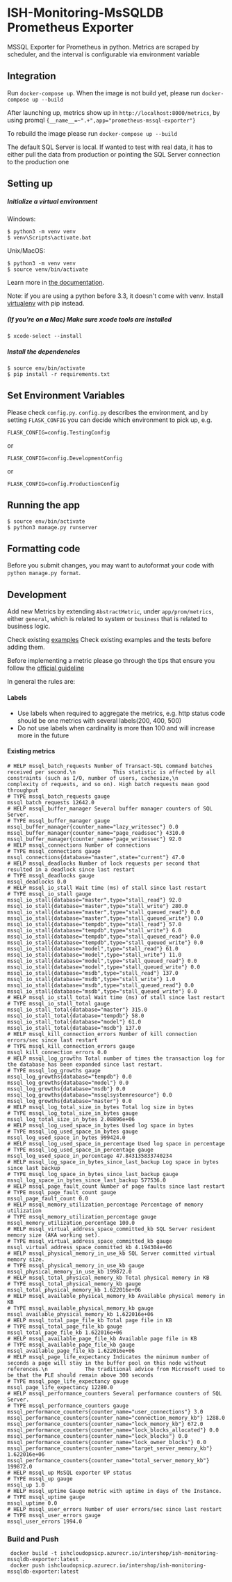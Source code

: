 # ISH-Monitoring-MsSQLDB Prometheus Exporter
MSSQL Exporter for Prometheus in python. Metrics are scraped by scheduler, and the interval is configurable via environment variable


## Integration
Run `docker-compose up`. When the image is not build yet, please run `docker-compose up --build`

After launching up, metrics show up in `http://localhost:8000/metrics`,
by using promql `{__name__=~".+",app="prometheus-mssql-exporter"}`

To rebuild the image please run `docker-compose up --build`

The default SQL Server is local. If wanted to test with real data, it has to
either pull the data from production or pointing the SQL Server connection to the production one

## Setting up

##### Initialize a virtual environment

Windows:
```
$ python3 -m venv venv
$ venv\Scripts\activate.bat
```

Unix/MacOS:
```
$ python3 -m venv venv
$ source venv/bin/activate
```
Learn more in [the documentation](https://docs.python.org/3/library/venv.html#creating-virtual-environments).

Note: if you are using a python before 3.3, it doesn't come with venv. Install [virtualenv](https://docs.python-guide.org/dev/virtualenvs/#lower-level-virtualenv) with pip instead.

##### (If you're on a Mac) Make sure xcode tools are installed

```
$ xcode-select --install
```

##### Install the dependencies

```
$ source env/bin/activate
$ pip install -r requirements.txt
```

## Set Environment Variables

Please check `config.py`. `config.py` describes the environment, and
by setting `FLASK_CONFIG`  you can decide which environment to pick up, e.g.

`FLASK_CONFIG=config.TestingConfig`

or

`FLASK_CONFIG=config.DevelopmentConfig`

or

`FLASK_CONFIG=config.ProductionConfig`

## Running the app

```
$ source env/bin/activate
$ python3 manage.py runserver
```

## Formatting code

Before you submit changes, you may want to autoformat your code with `python manage.py format`.

## Development
Add new Metrics by extending `AbstractMetric`,
under `app/prom/metrics`, either `general`, which is related to system
or `business` that is related to business logic.

Check existing [examples](https://github.com/HungUnicorn/mssql-prom-exporter/tree/master/app/prom/metrics/general)
Check existing examples and the tests before adding them.

Before implementing a metric please go through the tips that ensure you
follow the [official guideline](https://prometheus.io/docs/practices/instrumentation/#things-to-watch-out-for)

In general the rules are:
#### Labels
- Use labels when required to aggregate the metrics, e.g. http status code should be one metrics with several labels(200, 400, 500)
- Do not use labels when cardinality is more than 100 and will increase more in the future

#### Existing metrics
```
# HELP mssql_batch_requests Number of Transact-SQL command batches received per second.\n            This statistic is affected by all constraints (such as I/O, number of users, cachesize,\n            complexity of requests, and so on). High batch requests mean good throughput
# TYPE mssql_batch_requests gauge
mssql_batch_requests 12642.0
# HELP mssql_buffer_manager Several buffer manager counters of SQL Server.
# TYPE mssql_buffer_manager gauge
mssql_buffer_manager{counter_name="lazy_writessec"} 0.0
mssql_buffer_manager{counter_name="page_readssec"} 4310.0
mssql_buffer_manager{counter_name="page_writessec"} 92.0
# HELP mssql_connections Number of connections
# TYPE mssql_connections gauge
mssql_connections{database="master",state="current"} 47.0
# HELP mssql_deadlocks Number of lock requests per second that resulted in a deadlock since last restart
# TYPE mssql_deadlocks gauge
mssql_deadlocks 0.0
# HELP mssql_io_stall Wait time (ms) of stall since last restart
# TYPE mssql_io_stall gauge
mssql_io_stall{database="master",type="stall_read"} 92.0
mssql_io_stall{database="master",type="stall_write"} 280.0
mssql_io_stall{database="master",type="stall_queued_read"} 0.0
mssql_io_stall{database="master",type="stall_queued_write"} 0.0
mssql_io_stall{database="tempdb",type="stall_read"} 57.0
mssql_io_stall{database="tempdb",type="stall_write"} 6.0
mssql_io_stall{database="tempdb",type="stall_queued_read"} 0.0
mssql_io_stall{database="tempdb",type="stall_queued_write"} 0.0
mssql_io_stall{database="model",type="stall_read"} 61.0
mssql_io_stall{database="model",type="stall_write"} 11.0
mssql_io_stall{database="model",type="stall_queued_read"} 0.0
mssql_io_stall{database="model",type="stall_queued_write"} 0.0
mssql_io_stall{database="msdb",type="stall_read"} 137.0
mssql_io_stall{database="msdb",type="stall_write"} 1.0
mssql_io_stall{database="msdb",type="stall_queued_read"} 0.0
mssql_io_stall{database="msdb",type="stall_queued_write"} 0.0
# HELP mssql_io_stall_total Wait time (ms) of stall since last restart
# TYPE mssql_io_stall_total gauge
mssql_io_stall_total{database="master"} 315.0
mssql_io_stall_total{database="tempdb"} 58.0
mssql_io_stall_total{database="model"} 61.0
mssql_io_stall_total{database="msdb"} 137.0
# HELP mssql_kill_connection_errors Number of kill connection errors/sec since last restart
# TYPE mssql_kill_connection_errors gauge
mssql_kill_connection_errors 0.0
# HELP mssql_log_growths Total number of times the transaction log for the database has been expanded since last restart.
# TYPE mssql_log_growths gauge
mssql_log_growths{database="tempdb"} 0.0
mssql_log_growths{database="model"} 0.0
mssql_log_growths{database="msdb"} 0.0
mssql_log_growths{database="mssqlsystemresource"} 0.0
mssql_log_growths{database="master"} 0.0
# HELP mssql_log_total_size_in_bytes Total log size in bytes
# TYPE mssql_log_total_size_in_bytes gauge
mssql_log_total_size_in_bytes 2.08896e+06
# HELP mssql_log_used_space_in_bytes Used log space in bytes
# TYPE mssql_log_used_space_in_bytes gauge
mssql_log_used_space_in_bytes 999424.0
# HELP mssql_log_used_space_in_percentage Used log space in percentage
# TYPE mssql_log_used_space_in_percentage gauge
mssql_log_used_space_in_percentage 47.843135833740234
# HELP mssql_log_space_in_bytes_since_last_backup Log space in bytes since last backup
# TYPE mssql_log_space_in_bytes_since_last_backup gauge
mssql_log_space_in_bytes_since_last_backup 577536.0
# HELP mssql_page_fault_count Number of page faults since last restart
# TYPE mssql_page_fault_count gauge
mssql_page_fault_count 0.0
# HELP mssql_memory_utilization_percentage Percentage of memory utilization
# TYPE mssql_memory_utilization_percentage gauge
mssql_memory_utilization_percentage 100.0
# HELP mssql_virtual_address_space_committed_kb SQL Server resident memory size (AKA working set).
# TYPE mssql_virtual_address_space_committed_kb gauge
mssql_virtual_address_space_committed_kb 4.194304e+06
# HELP mssql_physical_memory_in_use_kb SQL Server committed virtual memory size.
# TYPE mssql_physical_memory_in_use_kb gauge
mssql_physical_memory_in_use_kb 199872.0
# HELP mssql_total_physical_memory_kb Total physical memory in KB
# TYPE mssql_total_physical_memory_kb gauge
mssql_total_physical_memory_kb 1.622016e+06
# HELP mssql_available_physical_memory_kb Available physical memory in KB
# TYPE mssql_available_physical_memory_kb gauge
mssql_available_physical_memory_kb 1.622016e+06
# HELP mssql_total_page_file_kb Total page file in KB
# TYPE mssql_total_page_file_kb gauge
mssql_total_page_file_kb 1.622016e+06
# HELP mssql_available_page_file_kb Available page file in KB
# TYPE mssql_available_page_file_kb gauge
mssql_available_page_file_kb 1.622016e+06
# HELP mssql_page_life_expectancy Indicates the minimum number of seconds a page will stay in the buffer pool on this node without references.\n            The traditional advice from Microsoft used to be that the PLE should remain above 300 seconds
# TYPE mssql_page_life_expectancy gauge
mssql_page_life_expectancy 12280.0
# HELP mssql_performance_counters Several performance counters of SQL Server.
# TYPE mssql_performance_counters gauge
mssql_performance_counters{counter_name="user_connections"} 3.0
mssql_performance_counters{counter_name="connection_memory_kb"} 1288.0
mssql_performance_counters{counter_name="lock_memory_kb"} 672.0
mssql_performance_counters{counter_name="lock_blocks_allocated"} 0.0
mssql_performance_counters{counter_name="lock_blocks"} 0.0
mssql_performance_counters{counter_name="lock_owner_blocks"} 0.0
mssql_performance_counters{counter_name="target_server_memory_kb"} 1.622016e+06
mssql_performance_counters{counter_name="total_server_memory_kb"} 199872.0
# HELP mssql_up MsSQL exporter UP status
# TYPE mssql_up gauge
mssql_up 1.0
# HELP mssql_uptime Gauge metric with uptime in days of the Instance.
# TYPE mssql_uptime gauge
mssql_uptime 0.0
# HELP mssql_user_errors Number of user errors/sec since last restart
# TYPE mssql_user_errors gauge
mssql_user_errors 1994.0
```

### Build and Push

```
 docker build -t ishcloudopsicp.azurecr.io/intershop/ish-monitoring-mssqldb-exporter:latest .
 docker push ishcloudopsicp.azurecr.io/intershop/ish-monitoring-mssqldb-exporter:latest
```